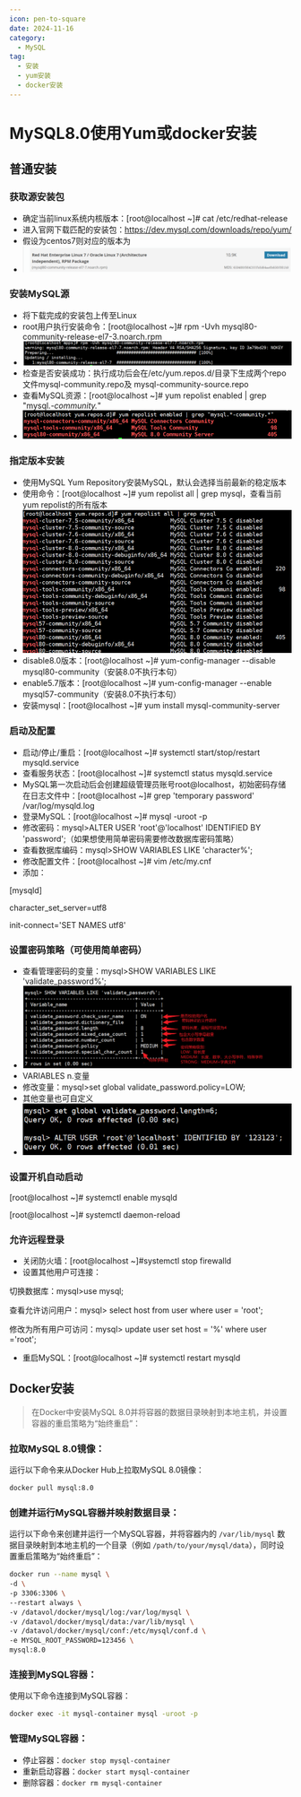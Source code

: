 ```yaml
---
icon: pen-to-square
date: 2024-11-16
category:
  - MySQL
tag:
  - 安装
  - yum安装
  - docker安装
---
```

# MySQL8.0使用Yum或docker安装
## 普通安装
### 获取源安装包

- 确定当前linux系统内核版本：[root@localhost ~]# cat /etc/redhat-release
- 进入官网下载匹配的安装包：https://dev.mysql.com/downloads/repo/yum/
- 假设为centos7则对应的版本为
- ![img](assets\1683039274644-14bf0b86-9fd2-4df8-9aab-2374ae50ac35.png)
<!-- more -->
### 安装MySQL源

- 将下载完成的安装包上传至Linux
- root用户执行安装命令：[root@localhost ~]# rpm -Uvh mysql80-community-release-el7-3.noarch.rpm
- ![img](assets\1683039565021-9a2dafcc-c79a-48db-aba0-b4abe4689125.png)
- 检查是否安装成功：执行成功后会在/etc/yum.repos.d/目录下生成两个repo文件mysql-community.repo及 mysql-community-source.repo
- 查看MySQL资源：[root@localhost ~]# yum repolist enabled | grep "mysql.*-community.*"
- ![img](assets\1683039823896-f9050750-c2a6-40fe-bd6a-6e0d03d7b53d.png)

### 指定版本安装

- 使用MySQL Yum Repository安装MySQL，默认会选择当前最新的稳定版本
- 使用命令：[root@localhost ~]# yum repolist all | grep mysql，查看当前yum repolist的所有版本
- ![img](assets\1683040028830-206bb40e-f2b1-4394-91c4-f152c304f590.png)
- disable8.0版本：[root@localhost ~]# yum-config-manager --disable mysql80-community（安装8.0不执行本句）
- enable5.7版本：[root@localhost ~]# yum-config-manager --enable mysql57-community（安装8.0不执行本句）
- 安装mysql：[root@localhost ~]# yum install mysql-community-server

### 启动及配置

- 启动/停止/重启：[root@localhost ~]# systemctl start/stop/restart mysqld.service
- 查看服务状态：[root@localhost ~]# systemctl status mysqld.service
- MySQL第一次启动后会创建超级管理员账号root@localhost，初始密码存储在日志文件中：[root@localhost ~]# grep 'temporary password' /var/log/mysqld.log
- 登录MySQL：[root@localhost ~]# mysql -uroot -p
- 修改密码：mysql>ALTER USER 'root'@'localhost' IDENTIFIED BY 'password';（如果想使用简单密码需要修改数据库密码策略）
- 查看数据库编码：mysql>SHOW VARIABLES LIKE 'character%';
- 修改配置文件：[root@localhost ~]# vim /etc/my.cnf
- 添加：

[mysqld]

character_set_server=utf8

init-connect='SET NAMES utf8'

### 设置密码策略（可使用简单密码）

- 查看管理密码的变量：mysql>SHOW VARIABLES LIKE 'validate_password%';
- ![img](assets\1683041925046-01ef7836-3f60-48e2-bfd7-88e265cf6002.png)
- VARIABLES n.变量
- 修改变量：mysql>set global validate_password.policy=LOW;
- 其他变量也可自定义
- ![img](assets\1683042108511-6c5474fb-3ce6-426e-b31c-8130c7385b22.png)

### 设置开机自动启动

[root@localhost ~]# systemctl enable mysqld

[root@localhost ~]# systemctl daemon-reload

### 允许远程登录

- 关闭防火墙：[root@localhost ~]#systemctl stop firewalld 
- 设置其他用户可连接：

切换数据库：mysql>use mysql;

查看允许访问用户：mysql> select host from user where user = 'root';

修改为所有用户可访问：mysql> update user set host = '%' where user ='root';

- 重启MySQL：[root@localhost ~]# systemctl restart mysqld
## Docker安装
> 在Docker中安装MySQL 8.0并将容器的数据目录映射到本地主机，并设置容器的重启策略为“始终重启”：

### **拉取MySQL 8.0镜像**：
   运行以下命令来从Docker Hub上拉取MySQL 8.0镜像：

   ```bash
   docker pull mysql:8.0
   ```

### **创建并运行MySQL容器并映射数据目录**：
   运行以下命令来创建并运行一个MySQL容器，并将容器内的 `/var/lib/mysql` 数据目录映射到本地主机的一个目录（例如 `/path/to/your/mysql/data`），同时设置重启策略为“始终重启”：

   ```bash
   docker run --name mysql \
   -d \
   -p 3306:3306 \
   --restart always \
   -v /datavol/docker/mysql/log:/var/log/mysql \
   -v /datavol/docker/mysql/data:/var/lib/mysql \
   -v /datavol/docker/mysql/conf:/etc/mysql/conf.d \
   -e MYSQL_ROOT_PASSWORD=123456 \
   mysql:8.0
   ```

### **连接到MySQL容器**：
   使用以下命令连接到MySQL容器：

   ```bash
   docker exec -it mysql-container mysql -uroot -p
   ```

### **管理MySQL容器**：
   - 停止容器：`docker stop mysql-container`
   - 重新启动容器：`docker start mysql-container`
   - 删除容器：`docker rm mysql-container`